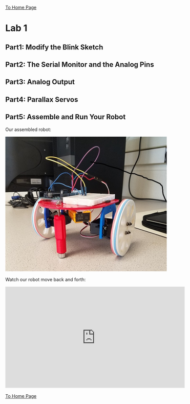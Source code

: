 [To Home Page](./index.md)

# Lab 1

## Part1: Modify the Blink Sketch

## Part2: The Serial Monitor and the Analog Pins

## Part3: Analog Output

## Part4: Parallax Servos

## Part5: Assemble and Run Your Robot
Our assembled robot:

![](./images/Lab1/assembled_bot.jpg)

Watch our robot move back and forth:

<iframe width="560" height="315" src="https://www.youtube.com/watch?v=Do-kx_vWezc&feature=youtu.be" frameborder="0" allowfullscreen></iframe>


[To Home Page](./index.md)



